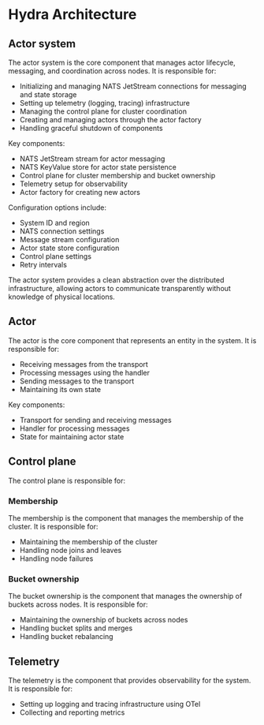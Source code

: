 # Hydra Architecture

## Actor system

The actor system is the core component that manages actor lifecycle, messaging, and coordination across nodes. It is responsible for:

- Initializing and managing NATS JetStream connections for messaging and state storage
- Setting up telemetry (logging, tracing) infrastructure
- Managing the control plane for cluster coordination
- Creating and managing actors through the actor factory
- Handling graceful shutdown of components

Key components:

- NATS JetStream stream for actor messaging
- NATS KeyValue store for actor state persistence
- Control plane for cluster membership and bucket ownership
- Telemetry setup for observability
- Actor factory for creating new actors

Configuration options include:

- System ID and region
- NATS connection settings
- Message stream configuration
- Actor state store configuration 
- Control plane settings
- Retry intervals

The actor system provides a clean abstraction over the distributed infrastructure, allowing actors to communicate transparently without knowledge of physical locations.


## Actor

The actor is the core component that represents an entity in the system. It is responsible for:

- Receiving messages from the transport
- Processing messages using the handler
- Sending messages to the transport
- Maintaining its own state

Key components:

- Transport for sending and receiving messages
- Handler for processing messages
- State for maintaining actor state

## Control plane

The control plane is responsible for:

### Membership

The membership is the component that manages the membership of the cluster. It is responsible for:

- Maintaining the membership of the cluster
- Handling node joins and leaves
- Handling node failures

### Bucket ownership

The bucket ownership is the component that manages the ownership of buckets across nodes. It is responsible for:

- Maintaining the ownership of buckets across nodes
- Handling bucket splits and merges
- Handling bucket rebalancing

## Telemetry

The telemetry is the component that provides observability for the system. It is responsible for:

- Setting up logging and tracing infrastructure using OTel
- Collecting and reporting metrics